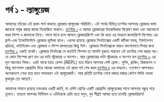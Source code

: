 # পর্ব ১ - ল্যাঙ্গুয়েজ

আমাদের বইয়ের এই প্রথম পর্বে থাকছে ক্লোজার ল্যাঙ্গুয়েজ পরিচিতি। এই পর্বের বিভিন্ন চ্যাপ্টার আপনার ক্লোজার ভাষা জ্ঞানকে সমৃদ্ধ করার কাজে নিয়োজিত থাকবে। [চ্যাপ্টার ১](1_1.md) এ আমরা ক্লোজারের উত্তরাধিকার বিশ্লেষণ করব এবং আলোচনা করব লিস্প ও জাভাকে নিয়ে। সাথে সাথে চলে আসবে ক্লোজারস্ক্রিপ্ট এবং কি করে এর মাধ্যমে জাভাস্ক্রিপ্ট বিশেষত এর ফ্রন্ট-এন্ড ইকোসিস্টেমে ক্লোজার ভূমিকা রাখে। এরপর রয়েছে ক্লোজার সিনট্যাক্সের একটি ঝটিকা সফর, ইন্সটলেশন প্রক্রিয়া, লাইনিঙ্গেন এবং ক্লোজার ও লিস্প কালচারের কিছু টার্ম। ক্লোজার সিনট্যাক্সকে আরও ভালোভাবে শিখার জন্য [চ্যাপ্টার ২](https://github.com/howtocode-com-bd/clojure.howtocode.com.bd/tree/1de4ddce4fc8195865bd2f38f0bf0cd14b495891/1_2.md) একাই যথেষ্ট। ক্লোজার সিনট্যাক্স যে কতটাই সিম্পল তা আপনি বুঝতে পারবেন এই চ্যাপ্টার শেষ করার পর। যে কোন লিস্পের প্রাণ হল এর ডাটা স্ট্রাকচার ও ফাংশন। আর ক্লোজারের ডাটা স্ট্রাকচার ও ফাংশন হল [চ্যাপ্টার ৩](1_3.md) এর মূল আলোচ্য বিষয়। এরই মাঝে হয়ত রেপল \(REPL\) হয়ে উঠবে আপনার বেস্ট ফ্রেন্ড। লুপিং, ব্রাঞ্চিং, রিকারশন ও কিছু ফাংশনাল প্রোগ্রামিং দিয়ে আমরা আমাদের এই প্রথম পর্ব শেষ করব [চ্যাপ্টার ৪](1_4.md) এর মাধ্যমে। ততক্ষণে আপনারও অনেকাংশে শেখা হয়ে যাবে অসাধারণ এই ল্যাঙ্গুয়েজটি। আর প্রতিটি চ্যাপ্টার শেষে মজার মজার কেইস স্টাডি অথবা কুকবুক তো আছেই।

আমাদের সামনে রয়েছে চমৎকার একটি জার্নি, যা এলিট শ্রেণির একটি প্রোগ্রামিং ল্যাঙ্গুয়েজের সাথে আপনার বন্ধুত্ব গড়ে তুলবে। তাহলে আপনার টার্মিনাল ও এডিটরকে রেডি হতে বলুন, খুব শীঘ্রই আমরা হতে চলেছি ক্লোজারিয়ান!

